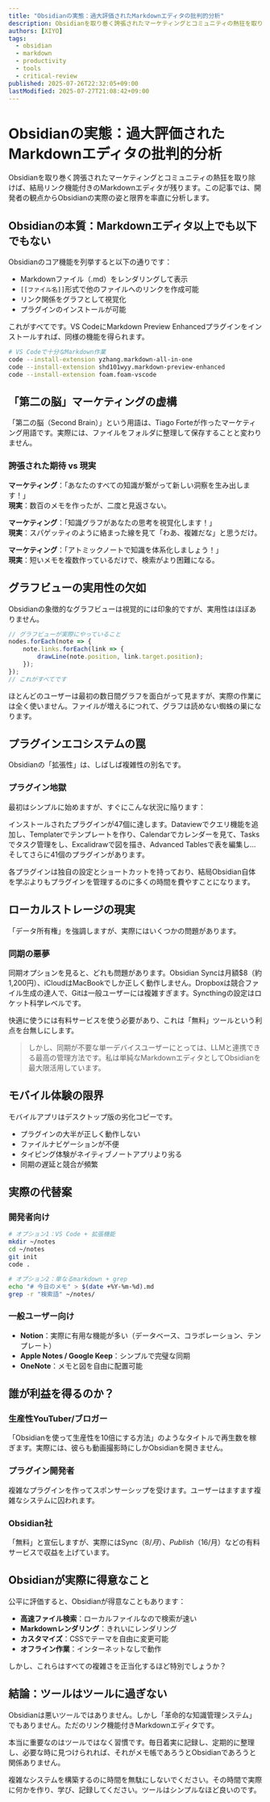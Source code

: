 ```yaml
---
title: "Obsidianの実態：過大評価されたMarkdownエディタの批判的分析"
description: Obsidianを取り巻く誇張されたマーケティングとコミュニティの熱狂を取り除けば、結局リンク機能付きのMarkdownエディタが残ります。この記事では、開発者の観点からObsidianの実際の姿と限界を率直に分析します。
authors: [XIYO]
tags:
  - obsidian
  - markdown
  - productivity
  - tools
  - critical-review
published: 2025-07-26T22:32:05+09:00
lastModified: 2025-07-27T21:08:42+09:00
---
```


# Obsidianの実態：過大評価されたMarkdownエディタの批判的分析

Obsidianを取り巻く誇張されたマーケティングとコミュニティの熱狂を取り除けば、結局リンク機能付きのMarkdownエディタが残ります。この記事では、開発者の観点からObsidianの実際の姿と限界を率直に分析します。

## Obsidianの本質：Markdownエディタ以上でも以下でもない

Obsidianのコア機能を列挙すると以下の通りです：

- Markdownファイル（.md）をレンダリングして表示
- `[[ファイル名]]`形式で他のファイルへのリンクを作成可能
- リンク関係をグラフとして視覚化
- プラグインのインストールが可能

これがすべてです。VS CodeにMarkdown Preview Enhancedプラグインをインストールすれば、同様の機能を得られます。

```bash
# VS Codeで十分なMarkdown作業
code --install-extension yzhang.markdown-all-in-one
code --install-extension shd101wyy.markdown-preview-enhanced
code --install-extension foam.foam-vscode
```

## 「第二の脳」マーケティングの虚構

「第二の脳（Second Brain）」という用語は、Tiago Forteが作ったマーケティング用語です。実際には、ファイルをフォルダに整理して保存することと変わりません。

### 誇張された期待 vs 現実

**マーケティング**：「あなたのすべての知識が繋がって新しい洞察を生み出します！」  
**現実**：数百のメモを作ったが、二度と見返さない。

**マーケティング**：「知識グラフがあなたの思考を視覚化します！」  
**現実**：スパゲッティのように絡まった線を見て「わあ、複雑だな」と思うだけ。

**マーケティング**：「アトミックノートで知識を体系化しましょう！」  
**現実**：短いメモを複数作っているだけで、検索がより困難になる。

## グラフビューの実用性の欠如

Obsidianの象徴的なグラフビューは視覚的には印象的ですが、実用性はほぼありません。

```javascript
// グラフビューが実際にやっていること
nodes.forEach(note => {
    note.links.forEach(link => {
        drawLine(note.position, link.target.position);
    });
});
// これがすべてです
```

ほとんどのユーザーは最初の数日間グラフを面白がって見ますが、実際の作業には全く使いません。ファイルが増えるにつれて、グラフは読めない蜘蛛の巣になります。

## プラグインエコシステムの罠

Obsidianの「拡張性」は、しばしば複雑性の別名です。

### プラグイン地獄

最初はシンプルに始めますが、すぐにこんな状況に陥ります：

インストールされたプラグインが47個に達します。Dataviewでクエリ機能を追加し、Templaterでテンプレートを作り、Calendarでカレンダーを見て、Tasksでタスク管理をし、Excalidrawで図を描き、Advanced Tablesで表を編集し...そしてさらに41個のプラグインがあります。

各プラグインは独自の設定とショートカットを持っており、結局Obsidian自体を学ぶよりもプラグインを管理するのに多くの時間を費やすことになります。

## ローカルストレージの現実

「データ所有権」を強調しますが、実際にはいくつかの問題があります。

### 同期の悪夢

同期オプションを見ると、どれも問題があります。Obsidian Syncは月額$8（約1,200円）、iCloudはMacBookでしか正しく動作しません。Dropboxは競合ファイル生成の達人で、Gitは一般ユーザーには複雑すぎます。Syncthingの設定はロケット科学レベルです。

快適に使うには有料サービスを使う必要があり、これは「無料」ツールという利点を台無しにします。

> しかし、同期が不要な単一デバイスユーザーにとっては、LLMと連携できる最高の管理方法です。私は単純なMarkdownエディタとしてObsidianを最大限活用しています。

## モバイル体験の限界

モバイルアプリはデスクトップ版の劣化コピーです。

- プラグインの大半が正しく動作しない
- ファイルナビゲーションが不便
- タイピング体験がネイティブノートアプリより劣る
- 同期の遅延と競合が頻繁

## 実際の代替案

### 開発者向け

```bash
# オプション1：VS Code + 拡張機能
mkdir ~/notes
cd ~/notes
git init
code .

# オプション2：単なるmarkdown + grep
echo "# 今日のメモ" > $(date +%Y-%m-%d).md
grep -r "検索語" ~/notes/
```

### 一般ユーザー向け

- **Notion**：実際に有用な機能が多い（データベース、コラボレーション、テンプレート）
- **Apple Notes / Google Keep**：シンプルで完璧な同期
- **OneNote**：メモと図を自由に配置可能

## 誰が利益を得るのか？

### 生産性YouTuber/ブロガー

「Obsidianを使って生産性を10倍にする方法」のようなタイトルで再生数を稼ぎます。実際には、彼らも動画撮影時にしかObsidianを開きません。

### プラグイン開発者

複雑なプラグインを作ってスポンサーシップを受けます。ユーザーはますます複雑なシステムに囚われます。

### Obsidian社

「無料」と宣伝しますが、実際にはSync（$8/月）、Publish（$16/月）などの有料サービスで収益を上げています。

## Obsidianが実際に得意なこと

公平に評価すると、Obsidianが得意なこともあります：

- **高速ファイル検索**：ローカルファイルなので検索が速い
- **Markdownレンダリング**：きれいにレンダリング
- **カスタマイズ**：CSSでテーマを自由に変更可能
- **オフライン作業**：インターネットなしで動作

しかし、これらはすべての複雑さを正当化するほど特別でしょうか？

## 結論：ツールはツールに過ぎない

Obsidianは悪いツールではありません。しかし「革命的な知識管理システム」でもありません。ただのリンク機能付きMarkdownエディタです。

本当に重要なのはツールではなく習慣です。毎日着実に記録し、定期的に整理し、必要な時に見つけられれば、それがメモ帳であろうとObsidianであろうと関係ありません。

複雑なシステムを構築するのに時間を無駄にしないでください。その時間で実際に何かを作り、学び、記録してください。ツールはシンプルなほど良いのです。
